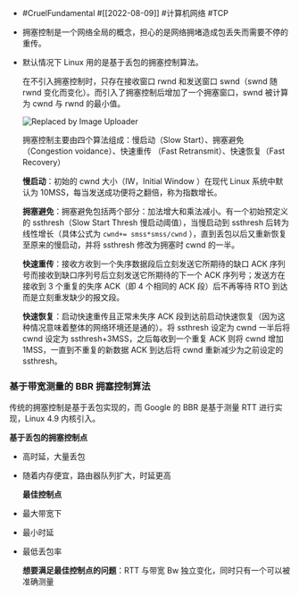- #CruelFundamental #[[2022-08-09]] #计算机网络 #TCP
- 拥塞控制是一个网络全局的概念，担心的是网络拥堵造成包丢失而需要不停的重传。
- 默认情况下 Linux 用的是基于丢包的拥塞控制算法。
  
  在不引入拥塞控制时，只存在接收窗口 rwnd 和发送窗口 swnd（swnd 随 rwnd 变化而变化）。而引入了拥塞控制后增加了一个拥塞窗口，swnd 被计算为 cwnd 与 rwnd 的最小值。
  
  ![Replaced by Image Uploader](https://vip2.loli.io/2022/08/09/Ns9plHFoUZVb54q.png) 
  
  拥塞控制主要由四个算法组成：慢启动（Slow Start）、拥塞避免（Congestion voidance）、快速重传 （Fast Retransmit）、快速恢复（Fast Recovery）
  
  **慢启动**：初始的 cwnd 大小（IW，Initial Window ）在现代 Linux 系统中默认为 10MSS，每当发送成功便将之翻倍，称为指数增长。
  
  **拥塞避免**：拥塞避免包括两个部分：加法增大和乘法减小。有一个初始预定义的 ssthresh（Slow Start Thresh 慢启动阈值），当慢启动到 ssthresh 后转为线性增长（具体公式为  `cwnd+= smss*smss/cwnd` ），直到丢包以后又重新恢复至原来的慢启动，并将 ssthresh 修改为拥塞时 cwnd 的一半。
  
  **快速重传**：接收方收到一个失序数据段后立刻发送它所期待的缺口 ACK 序列号而接收到缺口序列号后立刻发送它所期待的下一个 ACK 序列号；发送方在接收到 3 个重复的失序 ACK（即 4 个相同的 ACK 段）后不再等待 RTO 到达而是立刻重发缺少的报文段。
  
  **快速恢复**：启动快速重传且正常未失序 ACK 段到达前启动快速恢复（因为这种情况意味着整体的网络环境还是通的）。将 ssthresh 设定为 cwnd 一半后将 cwnd 设定为 ssthresh+3MSS，之后每收到一个重复 ACK 则将 cwnd 增加 1MSS，一直到不重复的新数据 ACK 到达后将 cwnd 重新减少为之前设定的 ssthresh。
### 基于带宽测量的 BBR 拥塞控制算法

传统的拥塞控制是基于丢包实现的，而 Google 的 BBR 是基于测量 RTT 进行实现，Linux 4.9 内核引入。

**基于丢包的拥塞控制点**
- 高时延，大量丢包
- 随着内存便宜，路由器队列扩大，时延更高
  
  **最佳控制点**
- 最大带宽下
- 最小时延
- 最低丢包率
  
  **想要满足最佳控制点的问题**：RTT 与带宽 Bw 独立变化，同时只有一个可以被准确测量